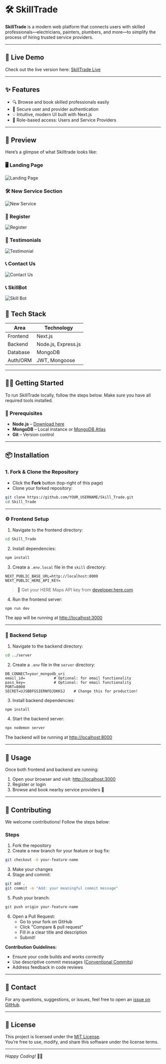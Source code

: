 # 🛠️ SkillTrade

**SkillTrade** is a modern web platform that connects users with skilled professionals—electricians, painters, plumbers, and more—to simplify the process of hiring trusted service providers.

---

## 🔗 Live Demo

Check out the live version here: [SkillTrade Live](https://skill-trade-next-15.vercel.app/)

---

## ✨ Features

- 🔍 Browse and book skilled professionals easily
- 🔐 Secure user and provider authentication
- 💡 Intuitive, modern UI built with Next.js
- 👥 Role-based access: Users and Service Providers

---

## 📸 Preview

Here’s a glimpse of what Skilltrade looks like:

### 🖥️ Landing Page
![Landing Page](./assets/landpg.png)

### 🛠️ New Service Section  
![New Service](/assets/newservicepg.png)

### 📝 Register  
![Register](/assets/registerpg.png)

### 💬 Testimonials  
![Testimonial](/assets/testpg.png)

### 📞 Contact Us  
![Contact Us](/assets/contactpg.png)

### 📞 SkillBot  
![Skill Bot](/assets/skillbot.png)


## 🧰 Tech Stack

| Area     | Technology          |
| -------- | ------------------- |
| Frontend | Next.js             |
| Backend  | Node.js, Express.js |
| Database | MongoDB             |
| Auth/ORM | JWT, Mongoose       |

---

## 🧑‍💻 Getting Started

To run SkillTrade locally, follow the steps below. Make sure you have all required tools installed.

### 🔗 Prerequisites

- **Node.js** – [Download here](https://nodejs.org/)
- **MongoDB** – Local instance or [MongoDB Atlas](https://www.mongodb.com/cloud/atlas)
- **Git** – Version control

---

## 📦 Installation

### 1. Fork & Clone the Repository

- Click the **Fork** button (top-right of this page)
- Clone your forked repository:

```bash
git clone https://github.com/YOUR_USERNAME/Skill_Trade.git
cd Skill_Trade
```

---

### ⚙️ Frontend Setup

1. Navigate to the frontend directory:

```bash
cd Skill_Trade
```

2. Install dependencies:

```bash
npm install
```

3. Create a `.env.local` file in the `skill` directory:

```env
NEXT_PUBLIC_BASE_URL=http://localhost:8000
NEXT_PUBLIC_HERE_API_KEY=
```

> 🔑 Get your HERE Maps API key from [developer.here.com](https://developer.here.com)

4. Run the frontend server:

```bash
npm run dev
```

The app will be running at [http://localhost:3000](http://localhost:3000)

---

### 🔧 Backend Setup

1. Navigate to the backend directory:

```bash
cd ../server
```

2. Create a `.env` file in the `server` directory:

```env
DB_CONNECT=your_mongodb_uri
email_id=             # Optional: for email functionality
pass_key=             # Optional: for email functionality
PORT=8000
SECRET=UJSBBFGSIERNFDJDKKSJ    # Change this for production!
```

3. Install backend dependencies:

```bash
npm install
```

4. Start the backend server:

```bash
npx nodemon server
```

The backend will be running at [http://localhost:8000](http://localhost:8000)

---

## 📝 Usage

Once both frontend and backend are running:

1. Open your browser and visit: [http://localhost:3000](http://localhost:3000)
2. Register or login
3. Browse and book nearby service providers 🎯

---

## 🤝 Contributing

We welcome contributions! Follow the steps below:

### Steps

1. Fork the repository
2. Create a new branch for your feature or bug fix:

```bash
git checkout -b your-feature-name
```

3. Make your changes
4. Stage and commit:

```bash
git add .
git commit -m "Add: your meaningful commit message"
```

5. Push your branch:

```bash
git push origin your-feature-name
```

6. Open a Pull Request:
   - Go to your fork on GitHub
   - Click "Compare & pull request"
   - Fill in a clear title and description
   - Submit!

**Contribution Guidelines:**
- Ensure your code builds and works correctly
- Use descriptive commit messages ([Conventional Commits](https://www.conventionalcommits.org/))
- Address feedback in code reviews

---

## 📢 Contact

For any questions, suggestions, or issues, feel free to open an [issue on GitHub](https://github.com/AyushSharma72/Skill_Trade/issues).

---

## 📄 License

This project is licensed under the [MIT License](LICENSE).  
You’re free to use, modify, and share this software under the license terms.

---

*Happy Coding!* 🎉😀
